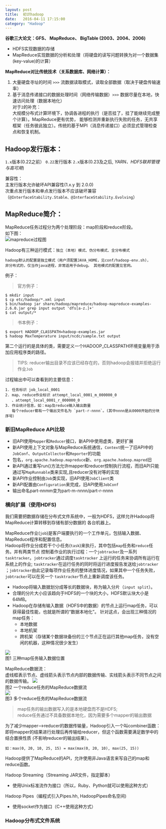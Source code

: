 ```yaml
---
layout: post
title:  初识hadoop
date:   2016-04-11 17:15:00
category: "Hadoop"
---
```

**谷歌三大论文：GFS、 MapReduce、 BigTable  (2003、2004、2006)**

- HDFS实现数据的存储  
- MapReduce实现数据的分析和处理（将硬盘的读写问题转换为对一个数据集(key-value)的计算）

**MapReduce对比传统技术（关系数据库、网络计算）：**  
1. 大量硬盘寻址的时间  `>>>` 流数据读取模式，读取全部数据（取决于硬盘传输速率）  
2. 基于消息传递接口的数据处理时间（网络传输数据）`>>>` 数据尽量在本地，快速访问处理（数据本地化）  
对于`2`的补充：  
大规模分布式计算环境下，协调各进程的执行（是否挂了，挂了能继续完成整个计算）。MapReduce更有优势，
能够检测并重新执行失败的任务，无共享框架（任务彼此独立）。传统的基于MPI（消息传递接口）必须显式管理检查点和恢复机制。

## Hadoop发行版本： ##
`1.x`版本(0.22之前）     `0.22`发行版本     `2.x`版本(0.23及之后, *YARN、HDFS联邦管理与高可用*)

兼容性：  
主发行版本允许破坏API兼容性(1.x.y 到 2.0.0)  
次重点发行版本和单点发行版本不应该破坏兼容（`@InterfaceStability.Stable、@InterfaceStability.Evolving`）

## MapReduce简介： ##
MapReduce任务过程分为两个处理阶段：map阶段和reduce阶段。  
如下图：  
![mapreduce过程图](http://geleeq.github.io/blog/post_res/images/hadoop/mapreduce-1.jpg)  


Hadoop有三种运行模式：`独立（本地）模式、伪分布模式、全分布模式`  

	hadoop默认的配置是独立模式（用户须配置JAVA_HOME，见conf/hadoop-env.sh)，
	非分布式的，仅当作java进程，非常适用于debug。 其他模式的配置见官网。

例子：  

>官方例子：

	$ mkdir input
	$ cp etc/hadoop/*.xml input
	$ bin/hadoop jar share/hadoop/mapreduce/hadoop-mapreduce-examples-2.6.0.jar grep input output 'dfs[a-z.]+'
	$ cat output/*

>书本例子：

	$ export HADOOP_CLASSPATH=hadoop-examples.jar
	$ hadoop MaxTemperature input/ncdc/sample.txt output

第二个运行的是具体的类，需要定义一个HADOOP_CLASSPATH环境变量用于添加应用程序类的路径。

>TIPS: reducer输出目录不应该已经存在的，否则hadoop会报错并拒绝运行作业`Job`

过程输出中可以查看到的主要信息：

	1. 任务标识 job_local_0001
	2. map、reduce作业标识 attempt_local_0001_m_000000_0
	   、attempt_local_0001_r_000000_0
	3. 作业统计信息，如：map及reduce输入输出数量
	   每个reducer都有一个输出文件名为 `part-r-nnnn`。(其中nnnn是从0000开始的分块序号）

### 新旧MapReduce API比较 ###

- 旧API使用`Mapper`和`Reducer`接口，新API中使用虚类，更好扩展
- 新API使用上下文对象与MapReduce系统通信，`Context`统一了旧API中的`JobConf`、`OutputCollector`和`Reporter`的功能
- 包名，`org.apache.hadoop.mapreduce`新、`org.apache.hadoop.mapred`旧
- 新API通过重写run()方法允许mapper和reducer控制执行流程，而旧API只能通过写`MapRunnable`类来实现,且reducer没有对等的实现
- 新API作业控制由`Job`类实现，旧API使用`JobClient`类
- 新API配置由`Configuration`来完成，旧API使用`JobConf`
- 输出命名part-nnmm变为part-m-nnnn/part-r-nnnn

### 横向扩展（使用HDFS) ###

我们需要把数据存储在分布式文件系统中，一般为HDFS，这样允许Hadoop将MapReduce计算转移到存储有部分数据的
各台机器上。

MapReduce作业(`job`)是客户端要执行的一个工作单元，包括输入数据、MapReduce程序和配置信息。  
Hadoop将作业分成若干个小任务(`task`)来执行，其中包括`map`任务和`reduce`任务。并有两类节点
控制着作业的执行过程：一个`jobtracker`及一系列`tasktracker`。`jobtracker`通过调度`tasktracker`
上运行的任务来协调所有运行在系统上的作业; `tasktracker`在运行任务的同时将运行进度报告发送给`jobtracker`
；`jobtracker`由此记录每项作业任务的整体进度情况，如果其中一个任务失败，`jobtracker`可以在另一个
`tasktracker`节点上重新调度该任务。

- Hadoop将输入数据划分成等长的数据块，称为输入分片（`input split`）。  
- 合理的分片大小应该趋向于HDFS的一个块的大小，HDFS默认块大小是64MB。  
- Hadoop在存储有输入数据（HDFS中的数据）的节点上运行map任务，可以获得最佳性能，也就是所谓的“数据本地化”。
针对这点，会出现三种情况的map任务：
	- 本地数据
	- 本地机架
	- 跨机架（存储某个数据块备份的三个节点正在运行其他map任务，没有空闲的机器，这种情况很少发生）

![](http://geleeq.github.io/blog/post_res/images/hadoop/task-block-map.jpg)  
图1 三种map任务输入数据位置

MapReduce数据流：  
虚线框表示节点、虚线箭头表示节点内部的数据传输、实线箭头表示不同节点之间的数据传输。
![](http://geleeq.github.io/blog/post_res/images/hadoop/task-map-1-reduce.jpg)  
图2 一个reduce任务的MapReduce数据流  
![](http://geleeq.github.io/blog/post_res/images/hadoop/task-map-n-reduce.jpg)  
图3 多个reduce任务的MapReduce数据流  

> map任务的输出数据写入的是本地硬盘而不是HDFS;  
> reduce任务通过不具备数据本地化，因为需要多个mapper的输出数据

为了减少mapper-->reducer的数据传输量，Hadoop引入一个叫combiner函数：  
即将mapper的结果进行处理后再传输给reducer，但这个函数需要满足数学中的结合置换性质
(不影响reducer的输出结果）。  
	
	如：max(0, 20, 10, 25, 15) = max(max(0, 20, 10), max(25, 15))

Hadoop提供了MapReduce的API，允许使用非Java语言来写自己的map和reduce函数。  
  
Hadoop Streaming（Streaming JAR文件，指定脚本）

- 使用Unix标准流作为接口（所以，Ruby、Python就可以使用这种方式）

Hadoop Pipes（编程式引入Pipes.hh, HadoopPipes命名空间)

- 使用socket作为接口（C++使用这种方式）  

### Hadoop分布式文件系统 ###